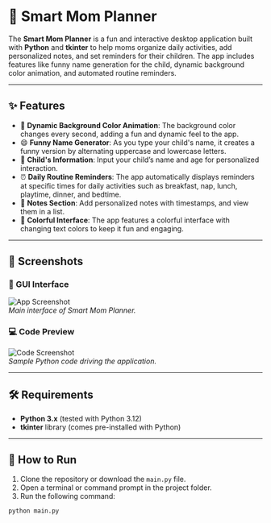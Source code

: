 # 🌟 Smart Mom Planner

The **Smart Mom Planner** is a fun and interactive desktop application built with **Python** and **tkinter** to help moms organize daily activities, add personalized notes, and set reminders for their children. The app includes features like funny name generation for the child, dynamic background color animation, and automated routine reminders.

---

## ✨ Features

- 🎨 **Dynamic Background Color Animation**: The background color changes every second, adding a fun and dynamic feel to the app.
- 😄 **Funny Name Generator**: As you type your child's name, it creates a funny version by alternating uppercase and lowercase letters.
- 👶 **Child's Information**: Input your child’s name and age for personalized interaction.
- ⏰ **Daily Routine Reminders**: The app automatically displays reminders at specific times for daily activities such as breakfast, nap, lunch, playtime, dinner, and bedtime.
- 📝 **Notes Section**: Add personalized notes with timestamps, and view them in a list.
- 🌈 **Colorful Interface**: The app features a colorful interface with changing text colors to keep it fun and engaging.

---

## 📸 Screenshots

### 🧩 GUI Interface

![App Screenshot](images/gui_screenshot.png)  
*Main interface of Smart Mom Planner.*

### 💻 Code Preview

![Code Screenshot](images/code_screenshot.png)  
*Sample Python code driving the application.*




---

## 🛠 Requirements

- **Python 3.x** (tested with Python 3.12)
- **tkinter** library (comes pre-installed with Python)

---

## 🚀 How to Run

1. Clone the repository or download the `main.py` file.
2. Open a terminal or command prompt in the project folder.
3. Run the following command:

```bash
python main.py


